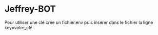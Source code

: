# Jeffrey-BOT

Pour utiliser une clé crée un fichier.env puis insérer dans le fichier la ligne
key=votre_clé
